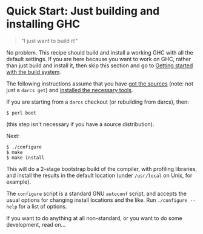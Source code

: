 # Quick Start: Just building and installing GHC

>
> "I just want to build it!"


No problem.  This recipe should build and install a working GHC with
all the default settings.  If you are here because you want to work on GHC, rather than just build and install it,
then skip this section and go to [Getting started with the build system](building/hacking).


The following instructions assume that you have [got the sources](building/getting-the-sources) (note: not just a `darcs get`) and [installed the necessary tools](building/preparation).


If you are starting from a `darcs` checkout (or rebuilding from darcs), then:

```wiki
$ perl boot
```


(this step isn't necessary if you have a source distribution).


Next:

```wiki
$ ./configure
$ make
$ make install
```


This will do a 2-stage bootstrap build of the compiler, with
profiling libraries, and install the results in the default location
(under `/usr/local` on Unix, for example).


The `configure` script is a standard GNU
`autoconf` script, and accepts the usual options for
changing install locations and the like.  Run
`./configure --help` for a list of
options.


If you want to do anything at all non-standard, or you
want to do some development, read on...
